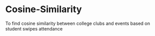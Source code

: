 # Cosine-Similarity
To find cosine similarity between college clubs and events based on student swipes attendance
